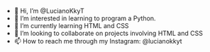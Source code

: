 - 👋 Hi, I’m @LucianoKkyT
- 👀 I’m interested in learning to program a Python.
- 🌱 I’m currently learning HTML and CSS
- 💞️ I’m looking to collaborate on projects involving HTML and CSS
- 📫 How to reach me through my Instagram: @lucianokkyt
<!---
LucianoKkyT/LucianoKkyT is a ✨ special ✨ repository because its `README.md` (this file) appears on your GitHub profile.
You can click the Preview link to take a look at your changes.
--->
